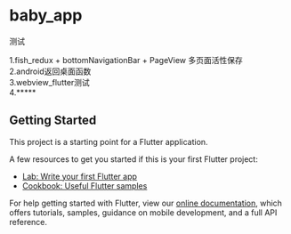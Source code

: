 # baby_app

测试

1.fish_redux + bottomNavigationBar + PageView 多页面活性保存  
2.android返回桌面函数  
3.webview_flutter测试  
4.*****


## Getting Started

This project is a starting point for a Flutter application.

A few resources to get you started if this is your first Flutter project:

- [Lab: Write your first Flutter app](https://flutter.dev/docs/get-started/codelab)
- [Cookbook: Useful Flutter samples](https://flutter.dev/docs/cookbook)

For help getting started with Flutter, view our
[online documentation](https://flutter.dev/docs), which offers tutorials,
samples, guidance on mobile development, and a full API reference.
